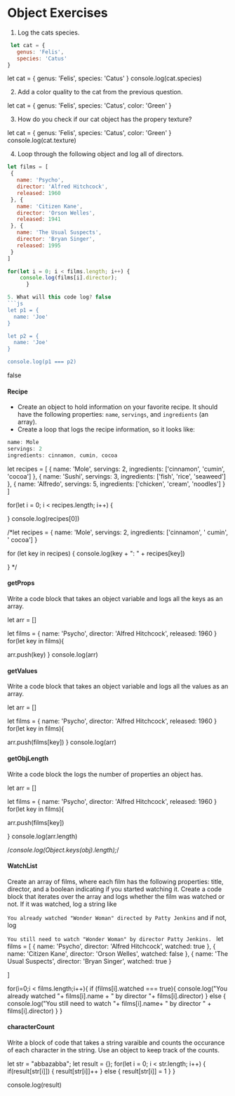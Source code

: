 # Object Exercises

1. Log the cats species.
```js
 let cat = {
   genus: 'Felis',
   species: 'Catus'
}
```
let cat = {
  genus: 'Felis',
  species: 'Catus'
}
console.log(cat.species)

2. Add a color quality to the cat from the previous question.

let cat = {
  genus: 'Felis',
  species: 'Catus',
  color: 'Green'
}

3. How do you check if our cat object has the propery texture?

let cat = {
  genus: 'Felis',
  species: 'Catus',
  color: 'Green'
}
console.log(cat.texture)

4. Loop through the following object and log all of directors.
``` js
let films = [
 {
   name: 'Psycho',
   director: 'Alfred Hitchcock',
   released: 1960
 }, {
   name: 'Citizen Kane',
   director: 'Orson Welles',
   released: 1941
 }, {
   name: 'The Usual Suspects',
   director: 'Bryan Singer',
   released: 1995
 }
]

for(let i = 0; i < films.length; i++) {
    console.log(films[i].director);
      }

5. What will this code log? false
```js
let p1 = {
  name: 'Joe'
}

let p2 = {
  name: 'Joe'
}

console.log(p1 === p2)

```
false

#### Recipe

* Create an object to hold information on your favorite recipe. It should have the following properties: `name`, `servings`, and `ingredients` (an array).
* Create a loop that logs the recipe information, so it looks like:

```javascript
name: Mole
servings: 2
ingredients: cinnamon, cumin, cocoa
```

let recipes = [
 {
   name: 'Mole',
   servings: 2,
   ingredients: ['cinnamon', 'cumin', 'cocoa']
 }, {
   name: 'Sushi',
   servings: 3,
   ingredients: ['fish', 'rice', 'seaweed']
 }, {
   name: 'Alfredo',
   servings: 5,
   ingredients: ['chicken', 'cream', 'noodles']
 }
]

for(let i = 0; i < recipes.length; i++) {

  }
  console.log(recipes[0])


/*let recipes =
 {
   name: 'Mole',
   servings: 2,
   ingredients: ['cinnamon', ' cumin', ' cocoa']
 }


for (let key in recipes) {
  console.log(key + ": " + recipes[key])

} */



#### getProps
Write a code block that takes an object variable and logs all the keys as an array.

let arr = []

let films =
  {
    name: 'Psycho',
    director: 'Alfred Hitchcock',
    released: 1960
  }
for(let key in films){


arr.push(key)
}
console.log(arr)

#### getValues
Write a code block that takes an object variable and logs all the values as an array.

let arr = []

let films =
  {
    name: 'Psycho',
    director: 'Alfred Hitchcock',
    released: 1960
  }
for(let key in films){


arr.push(films[key])
}
console.log(arr)

#### getObjLength
Write a code block the logs the number of properties an object has.

let arr = []

let films =
  {
    name: 'Psycho',
    director: 'Alfred Hitchcock',
    released: 1960
  }
for(let key in films){

arr.push(films[key])

}
console.log(arr.length)

/*console.log(Object.keys(obj).length);*/

#### WatchList
Create an array of films, where each film has the following properties: title, director, and a boolean indicating if you started watching it.
Create a code block that iterates over the array and logs whether the film was watched or not. If it was watched, log a string like

`You already watched "Wonder Woman" directed by Patty Jenkins`
and if not, log

`You still need to watch "Wonder Woman" by director Patty Jenkins. `
let films = [
 {
   name: 'Psycho',
   director: 'Alfred Hitchcock',
   watched: true
 }, {
   name: 'Citizen Kane',
   director: 'Orson Welles',
   watched: false
 }, {
   name: 'The Usual Suspects',
   director: 'Bryan Singer',
   watched: true
 }


]


  for(i=0;i < films.length;i++){
    if (films[i].watched === true){
    console.log("You already watched "+ films[i].name + " by director "+ films[i].director)
} else {
   console.log("You still need to watch "+ films[i].name+ " by director " + films[i].director)
}
  }

#### characterCount
Write a block of code that takes a string varaible and counts the occurance of each character in the string. Use an object to keep track of the counts.

let str = "abbazabba";
let result = {};
for(let i = 0; i < str.length; i++) {
  if(result[str[i]]) {
    result[str[i]]++
  } else {
    result[str[i]] = 1
  }
}

console.log(result)

